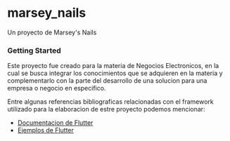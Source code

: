 # marsey_nails

Un proyecto de Marsey's Nails 

### Getting Started

Este proyecto fue creado para la materia de Negocios Electronicos, en la cual se busca integrar los conocimientos que se adquieren en la materia y complementarlo con la parte del desarrollo de una solucion para una empresa o negocio en especifico. 

Entre algunas referencias bibliograficas relacionadas con el framework utilizado para la elaboracion de estre proyecto podemos mencionar:

- [Documentacion de Flutter](https://flutter.dev/docs)
- [Ejemplos de Flutter](https://flutter.dev/docs/cookbook)
